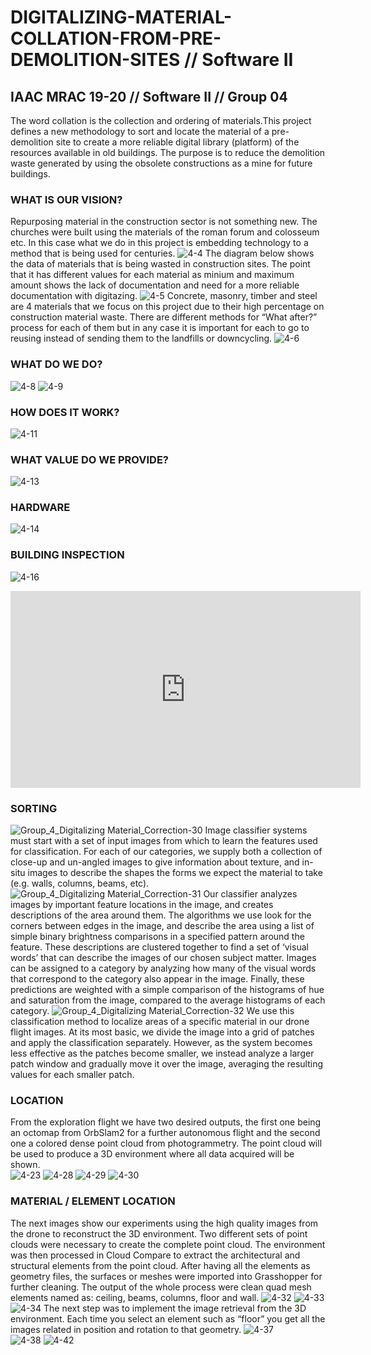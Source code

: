 # DIGITALIZING-MATERIAL-COLLATION-FROM-PRE-DEMOLITION-SITES // Software II
## IAAC MRAC 19-20 // Software II // Group 04

The word collation is the collection and ordering of materials.This project defines a new methodology to sort and locate the material of a pre-demolition site to create a more reliable digital library (platform) of the resources available in old buildings. The purpose is to reduce the demolition waste generated by using the obsolete constructions as a mine for future buildings.

### WHAT IS OUR VISION?
Repurposing material in the construction sector is not something new. The churches were built using the materials of the roman forum and colosseum etc. In this case what we do in this project is embedding technology to a method that is being used for centuries.
![4-4](https://user-images.githubusercontent.com/57528373/77206881-59d84200-6af8-11ea-9e4c-cb1e156788ab.jpg)
The diagram below shows the data of materials that is being wasted in construction sites. The point that it has different values for each material as minium and maximum amount shows the lack of documentation and need for a more reliable documentation with digitazing.
![4-5](https://user-images.githubusercontent.com/57528373/77206888-5cd33280-6af8-11ea-8f7d-df42e164bc4e.jpg)
Concrete, masonry, timber and steel are 4 materials that we focus on this project due to their high percentage on construction material waste. There are different methods for “What after?” process for each of them but in any case it is important for each to go to reusing instead of sending them to the landfills or downcycling.
![4-6](https://user-images.githubusercontent.com/57528373/77206889-5e045f80-6af8-11ea-9a5c-a426f86ef533.jpg)
### WHAT DO WE DO?
![4-8](https://user-images.githubusercontent.com/57528373/77206893-5fce2300-6af8-11ea-831c-43de630c862d.jpg)
![4-9](https://user-images.githubusercontent.com/57528373/77206898-60ff5000-6af8-11ea-868d-bc4221ccd358.jpg)
### HOW DOES IT WORK?
![4-11](https://user-images.githubusercontent.com/57528373/77206902-62307d00-6af8-11ea-9bd3-3b1b71c580df.jpg)
### WHAT VALUE DO WE PROVIDE?
![4-13](https://user-images.githubusercontent.com/57528373/77206905-63fa4080-6af8-11ea-9c41-7337138ad895.jpg)
### HARDWARE
![4-14](https://user-images.githubusercontent.com/57528373/77206911-65c40400-6af8-11ea-8701-71ec6f27e8ed.jpg)
### BUILDING INSPECTION
![4-16](https://user-images.githubusercontent.com/57528373/77206912-66f53100-6af8-11ea-84f7-2c040788414d.jpg)

<iframe width="560" height="315" src="https://www.youtube.com/embed/byZlO2EPLM8" frameborder="0" allow="accelerometer; autoplay; encrypted-media; gyroscope; picture-in-picture" allowfullscreen></iframe>

### SORTING
![Group_4_Digitalizing Material_Correction-30](https://user-images.githubusercontent.com/57528373/77207331-6741fc00-6af9-11ea-8f18-e5db2ab1b952.jpg)
Image classifier systems must start with a set of input images from which to learn the features used for classification. For each of our categories, we supply both a collection of close-up and un-angled images to give information about texture, and in-situ images to describe the shapes the forms we expect the material to take (e.g. walls, columns, beams, etc).
![Group_4_Digitalizing Material_Correction-31](https://user-images.githubusercontent.com/57528373/77207339-690bbf80-6af9-11ea-87c7-0f67b6c87d9d.jpg)
Our classifier analyzes images by important feature locations in the image, and creates descriptions of the area around them. The algorithms we use look for the corners between edges in the image, and describe the area using a list of simple binary brightness comparisons in a specified pattern around the feature.
These descriptions are clustered together to find a set of ‘visual words’ that can describe the images of our chosen subject matter. Images can be assigned to a category by analyzing how many of the visual words that correspond to the category also appear in the image. 
Finally, these predictions are weighted  with a simple comparison of the histograms of hue and saturation from the image, compared to the average histograms of each category.
![Group_4_Digitalizing Material_Correction-32](https://user-images.githubusercontent.com/57528373/77207340-6ad58300-6af9-11ea-81c3-55a94b074c0f.jpg)
We use this classification method to localize areas of a specific material in our drone flight images. At its most basic, we divide the image into a grid of patches and apply the classification separately. However, as the system becomes less effective as the patches become smaller, we instead analyze a larger patch window and gradually move it over the image, averaging the resulting values for each smaller patch. 
### LOCATION
From the exploration flight we have two desired outputs, the first one being an octomap from OrbSlam2 for a further autonomous flight and the second one a colored dense point cloud from photogrammetry. The point cloud will be used to produce a 3D environment where all data acquired will be shown.  
![4-23](https://user-images.githubusercontent.com/57528373/77206924-6fe60280-6af8-11ea-8998-52f98e9b79bf.jpg)
![4-28](https://user-images.githubusercontent.com/57528373/77206930-72e0f300-6af8-11ea-9ab5-b5808e7d179a.jpg)
![4-29](https://user-images.githubusercontent.com/57528373/77206935-74aab680-6af8-11ea-98bc-ba957929a9ec.jpg)
![4-30](https://user-images.githubusercontent.com/57528373/77206939-77a5a700-6af8-11ea-866f-b95b5a307c62.jpg)
### MATERIAL / ELEMENT LOCATION
The next images show our experiments using the high quality images from the drone to reconstruct the 3D environment. Two different sets of point clouds were necessary to create the complete point cloud.  The environment was then processed in Cloud Compare to extract the architectural and structural elements from the point cloud. After having all the elements as geometry files, the surfaces or meshes were imported into Grasshopper for further cleaning. The output of the whole process were clean quad mesh elements named as: ceiling, beams, columns, floor and wall.
![4-32](https://user-images.githubusercontent.com/57528373/77206944-7aa09780-6af8-11ea-89ce-f108c6dbf0ef.jpg)
![4-33](https://user-images.githubusercontent.com/57528373/77206948-7d02f180-6af8-11ea-8aa7-20e952b29e49.jpg)
![4-34](https://user-images.githubusercontent.com/57528373/77206959-81c7a580-6af8-11ea-80b8-dac462356e35.jpg)
The next step was to implement the image retrieval from the 3D environment. Each time you select an element such as “floor” you get all the images related in position and rotation to that geometry.
![4-37](https://user-images.githubusercontent.com/57528373/77206969-85f3c300-6af8-11ea-93cb-d3dd5689cc07.jpg)  
![4-38](https://user-images.githubusercontent.com/57528373/77206975-87bd8680-6af8-11ea-929e-6b68a57f8455.jpg)
![4-42](https://user-images.githubusercontent.com/57528373/77206985-89874a00-6af8-11ea-89d0-6039f2d783bc.jpg)

